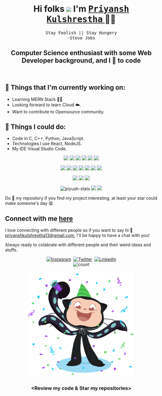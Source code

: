 <h1 align='center'>
 Hi folks <img src="https://raw.githubusercontent.com/MartinHeinz/MartinHeinz/master/wave.gif" width="30px"> I'm <a href="https://github.com/priyanshkulshrestha" target="_blank">
 <strong> <samp>Priyansh Kulshrestha</samp> </strong></a> 👨‍💻
</h1>
<p align ="center"><samp>Stay Foolish || Stay Hungery
<br>
-Steve Jobs</samp></p>

<h2 align="center"> Computer Science enthusiast with some Web Developer background, and I 💞️ to code </h2>
<br>

## 💼 Things that I'm currently working on:

-   Learning MERN Stack 👨‍💻.
-   Looking forward to learn Cloud ☁️.
-   Want to contribute to Opensource community.

## 🔭 Things I could do:

-   Code in C, C++, Python, JavaScript.
-   Technologies I use React, NodeJS.
-   My IDE Visual Studio Code.

<p align="center">
  <img src="https://img.icons8.com/color/48/000000/c-programming.png"/>
  <img src="https://img.icons8.com/color/48/000000/c-plus-plus-logo.png"/>
  <img src="https://img.icons8.com/color/50/000000/html-5.png"/>
  <img src="https://img.icons8.com/color/48/000000/css3.png"/>
  <img src="https://img.icons8.com/color/48/000000/javascript.png"/>
  <img src="https://img.icons8.com/color/48/000000/python--v1.png"/>
</p>
<p align="center">
  <img src="https://img.icons8.com/color/48/000000/bootstrap.png"/>
  <img src="https://img.icons8.com/color/48/000000/sass.png"/>
  <img src="https://img.icons8.com/fluency/48/000000/node-js.png"/>
  <img src="https://img.icons8.com/color/48/000000/react-native.png"/>
  <img src="https://img.icons8.com/color/48/000000/redux.png"/>
  <img src="https://img.icons8.com/color/48/000000/mongodb.png"/>
  <img src="https://img.icons8.com/color/48/000000/firebase.png"/>
</p>
<p align="center">
  <img src="https://img.icons8.com/color/48/000000/visual-studio-code-2019.png"/>
  <img src="https://img.icons8.com/color/48/000000/git.png"/>
  <img src="https://img.icons8.com/bubbles/50/000000/github.png"/>
</p>

<p align="center">
  <img src="https://github-readme-stats.vercel.app/api?username=priyanshkulshrestha&show_icons=true&theme=midnight-purple&title_color=8E2DE2&text_color=fff&icon_color=8E2DE2" alt="piyush-stats" width="350" />
  <img src="https://github-readme-streak-stats.herokuapp.com/?user=priyanshkulshrestha&theme=midnight-purple" width="350"/>
  <img src="https://github-readme-stats.vercel.app/api/top-langs/?username=priyanshkulshrestha&show_icons=true&theme=midnight-purple&title_color=8E2DE2&text_color=fff&icon_color=8E2DE2&layout=compact" width="350"/>
</p>



 Do 🌟 my repository if you find my project interesting, at least your star could make someone's day 😄.

## Connect with me [here](https://github.com/priyanshkulshrestha)

I love connecting with different people so if you want to say hi 💬 priyanshkulshrestha13@gmail.com, I'll be happy to have a chat with you!

Always ready to colabrate with different people and their weird ideas and stuffs.

<p align="center">
    <a href = "https://www.instagram.com/priyansh_kulshrestha/"><img alt="Instagram" src="https://img.shields.io/badge/Instagram-E4405F?style=for-the-badge&logo=instagram&logoColor=white" /></a>&nbsp;
    <a href = "https://twitter.com/priyansh_kul"><img alt="Twitter" src="https://img.shields.io/badge/Twitter-1DA1F2?&style=for-the-badge&logo=twitter&logoColor=white" /></a>&nbsp;
    <a href = "https://www.linkedin.com/in/priyansh-kulshrestha-371083226/"><img alt="LinkedIn" src="https://img.shields.io/badge/LinkedIn-0077B5.svg?&style=for-the-badge&logo=linkedin&logoColor=white" /></a>
    <br>
    <img src="https://komarev.com/ghpvc/?username=priyanshkulshrestha&label=Profile%20views&color=blueviolet&style=flat" alt="count" />
</p>
<p align="center">
<img src="./assets/welcometocat.png" width="350" height="350" >
<h3 align="center">&lt;Review my code & Star my repositories&gt;</h3>
</p>
